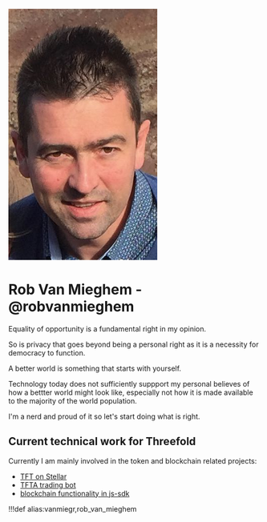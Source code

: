 ![robvanmieghem](img/rob.jpg)

# Rob Van Mieghem - @robvanmieghem

Equality of opportunity is a fundamental right in my opinion.

So is privacy that goes beyond being a personal right as it is a necessity for democracy to function.

A better world is something that starts with yourself.


Technology today does not sufficiently suppport my personal believes of how a bettter world might look like, especially not how it is made available to the majority of the world population.
 
I'm a nerd and proud of it so let's start doing what is right.


## Current technical work for Threefold

Currently I am mainly involved in the token and blockchain related projects: 
- [TFT on Stellar](https://github.com/threefoldfoundation/tft-stellar)
- [TFTA trading bot](https://github.com/threefoldfoundation/tfta-trader)
- [ blockchain functionality in js-sdk](https://github.com/threefoldtech/js-sdk)


!!!def alias:vanmiegr,rob_van_mieghem
